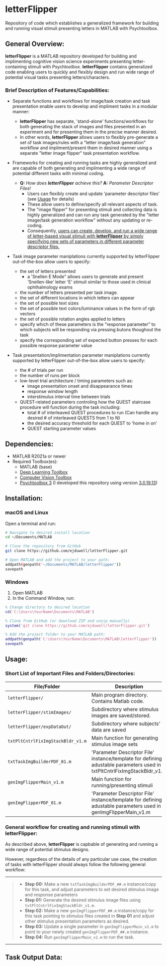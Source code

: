 # letterFlipper

Repository of code which establishes a generalized framework for building and running visual stimuli presenting letters in MATLAB with Psychtoolbox.

## General Overview:

**letterFlipper** is a MATLAB repository developed for building and implimenting cognitive vision science experiments presenting letter-containing stimuli with Psychtoolbox. **letterFlipper** contains generalized code enabling users to quickly and flexibly design and run wide range of potential visual tasks presenting letters/characters.

### Brief Description of Features/Capabilities:

- Separate functions and workflows for image/task creation and task presentation enable users to develop and impliment tasks in a modular manner:
    - **letterFlipper** has separate, 'stand-alone' functions/workflows for both generating the stack of images and files presented in an experiment and for presenting them in the precise manner desired.
    - In other words, **letterFlipper** allows users to flexibly pre-generate a set of task images/rules with a "letter image/task generation" workflow and impliment/present them in desired manner using a separate "letter image flipper" task presentation workflow.
      
- Frameworks for creating and running tasks are highly generalized and are capable of both generating and implimenting a wide range of potential different tasks with minimal coding.
    - **Q:** *How does **letterFlipper** achieve this?* **A:** *Parameter Descriptor Files!*
      - Users can flexibly create and update 'parameter descriptor files' (see [Usage](https://github.com/ejduwell/letterFlipper/tree/main?tab=readme-ov-file#short-list-of-important-files-and-foldersdirectories) for details)
      - These allow users to define/specify all relevant aspects of task.
      - The "image flipper" for presenting stimuli and collecting data is highly generalized and can run any task generated by the "letter image/task generation workflow" without any updating or re-coding.
      - Consequently, [users can create, develop, and run a wide range of letter-based visual stimuli with **letterFlipper** by simply specifying new sets of parameters in different parameter descriptor files.](https://github.com/ejduwell/letterFlipper/tree/main?tab=readme-ov-file#general-workflow-for-creating-and-running-stimuli-with-letterflipper)
        
- Task image parameter maniplations currently supported by letterFlipper out-of-the-box allow users to specify:
  - the set of letters presented
      - a 'Snellen E Mode" allows users to generate and present 'Snellen-like' letter 'E' stimuli similar to those used in clinical ophthalmology exams
  - the number of letters presented per task image.
  - the set of different locations in which letters can appear
  - the set of possible text sizes
  - the set of possible text colors/luminance values in the form of rgb vectors
  - the set of possible rotation angles applied to letters
  - specify which of these parameters is the "response parameter" to which subjects will be responding via pressing butons thoughout the task
  - specify the corresponding set of expected button presses for each possible response parameter value

- Task presentation/implimentation parameter maniplations currently supported by letterFlipper out-of-the-box allow users to specify:
    - the # of trials per run
    - the number of runs per block
    - low-level trial architecture / timing parameters such as:
      - image presentation onset and disappearance times
      - response window length
      - interstimulus interval time between trials
    - QUEST-related parameters controling how the QUEST staircase procedure will function during the task including:
      - total # of interleaved QUEST procedures to run (Can handle any desired # of interleaved QUESTS from 1 to N)
      - the desired accuracy threshold for each QUEST to 'home in on'
      - QUEST starting parameter values

## Dependencies:

- MATLAB R2021a or newer
- Required Toolbox(es):
  - MATLAB (base)
  - [Deep Learning Toolbox](https://www.mathworks.com/help/deeplearning/index.html?s_tid=srchtitle_site_search_1_Deep+learning+toolbox)
  - [Computer Vision Toolbox](https://www.mathworks.com/help/vision/index.html?s_tid=srchtitle_site_search_1_Computer+vision+toolbox)
  - [Psychtoolbox 3](http://psychtoolbox.org/) (I developed this repository using version [3.0.19.13](https://github.com/Psychtoolbox-3/Psychtoolbox-3/tree/3.0.19.13))

## Installation:

### macOS and Linux

Open a terminal and run:

```bash
# Navigate to desired install location
cd ~/Documents/MATLAB
```

```bash
# Clone the repository from GitHub
git clone https://github.com/ejduwell/letterFlipper.git
```

```bash
# Open MATLAB and add the project to your path:
addpath(genpath('~/Documents/MATLAB/letterFlipper'))
savepath
```

### Windows

1. Open MATLAB
2. In the Command Window, run:

```matlab
% Change directory to desired location
cd('C:\Users\YourName\Documents\MATLAB')
```

```matlab
% Clone from GitHub (or download ZIP and unzip manually)
system('git clone https://github.com/ejduwell/letterFlipper.git')
```

```matlab
% Add the project folder to your MATLAB path:
addpath(genpath('C:\Users\YourName\Documents\MATLAB\letterFlipper'))
savepath
```

## Usage:

### Short List of Important Files and Folders/Directories:

| File/Folder                         | Description                                                                                                             |
|-------------------------------------|-------------------------------------------------------------------------------------------------------------------------|
| `letterFlipper/`                    | Main program directory. Contains Matlab code.                                                                           |
| `letterFlipper/stimImages/`         | Subdirectory where stimulus images are saved/stored.                                                                    |
| `letterFlipper/expDataOut/`         | Subdirectory where subjects' data are saved                                                                             |
| `txtPltCntrlFixImgStackBldr_v1.m`   | Main function for generating stimulus image sets                                                                        |
| `txtTaskImgBuilderPDF_01.m`         | 'Parameter Descriptor File' instance/template for defining adustable parameters used in txtPltCntrlFixImgStackBldr_v1.m |
| `genImgFlipperMain_v1.m`            | Main function for running/presenting stimuli                                                                            |
| `genImgFlipperPDF_01.m`             | 'Parameter Descriptor File' instance/template for defining adustable parameters used in genImgFlipperMain_v1.m          |


### General workflow for creating and running stimuli with letterFlipper:

As described above, **letterFlipper** is capbable of generating and running a wide range of potential stimulus designs.

However, regardless of the details of any particular use case, the creation of tasks with letterFlipper should always follow the following general workflow:

---
> - **Step 00:** Make a new `txtTaskImgBuilderPDF_##.m` instance/copy for this task, and adjust parameters to set desired stimulus image and response parameters
> - **Step 01:** Generate the desired stimulus image files using `txtPltCntrlFixImgStackBldr_v1.m`.
> - **Step 02:** Make a new `genImgFlipperPDF_##.m` instance/copy for this task pointing to stimulus files created in **Step 01** and adjust other stimulus presentation parameters as desired.
> - **Step 03:** Update a single parameter in `genImgFlipperMain_v1.m` to point to your newly created `genImgFlipperPDF_##.m` instance.
> - **Step 04:** Run `genImgFlipperMain_v1.m` to run the task.
---

## Task Output Data:






